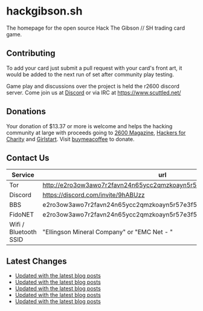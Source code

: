# hackgibson.sh
The homepage for the open source Hack The Gibson // SH trading card game.


## Contributing

To add your card just submit a pull request with your card's front art, it would be added to the next run of set after community play testing.

Game play and discussions over the project is held the r2600 discord server. Come join us at [Discord](https://discord.com/invite/9hABUzz) or via IRC at https://www.scuttled.net/


## Donations

Your donation of $13.37 or more is welcome and helps the hacking community at large with proceeds going to [2600 Magazine](https://2600.com/), [Hackers for Charity](https://hackersforcharity.org) and [Girlstart](https://girlstart.org).  Visit [buymeacoffee](https://www.buymeacoffee.com/hackgibson.sh) to donate.


## Contact Us

Service | url
-|-
Tor | http://e2ro3ow3awo7r2favn24n65ycc2qmzkoayn5r57e3f56nvjwdcgg32ad.onion
Discord | https://discord.com/invite/9hABUzz
BBS | e2ro3ow3awo7r2favn24n65ycc2qmzkoayn5r57e3f56nvjwdcgg32ad.onion:23
FidoNET | e2ro3ow3awo7r2favn24n65ycc2qmzkoayn5r57e3f56nvjwdcgg32ad.onion:24554
Wifi / Bluetooth SSID | "Ellingson Mineral Company" or "EMC Net - <fidonet address>"

## Latest Changes
<!-- BLOG-POST-LIST:START -->
- [Updated with the latest blog posts](https://github.com/DFW2600/hackgibson.sh/commit/93a9dc10e0ba2527001798e68533a614c3826173)
- [Updated with the latest blog posts](https://github.com/DFW2600/hackgibson.sh/commit/798b5ebfcbc5ee927878e8b05d9dbb8b998e3975)
- [Updated with the latest blog posts](https://github.com/DFW2600/hackgibson.sh/commit/badfc749fdeae5a5ef27177c53160e220e62c1d7)
- [Updated with the latest blog posts](https://github.com/DFW2600/hackgibson.sh/commit/21535423d597e14b0b8c09bd4736ae4e6dc6ae83)
- [Updated with the latest blog posts](https://github.com/DFW2600/hackgibson.sh/commit/7ad822e9f1c736219cd01809cc8f151f2e926142)
<!-- BLOG-POST-LIST:END -->
